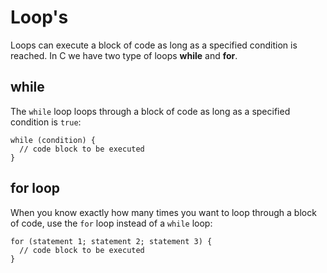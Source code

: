 # Loop's

Loops can execute a block of code as long as a specified condition is reached. In C we have two type of loops **while** and **for**.

## while

The `while` loop loops through a block of code as long as a specified condition is `true`:

```text-x-csrc
while (condition) {
  // code block to be executed
}
```

## for loop

When you know exactly how many times you want to loop through a block of code, use the `for` loop instead of a `while` loop:

```text-x-csrc
for (statement 1; statement 2; statement 3) {
  // code block to be executed
}
```
